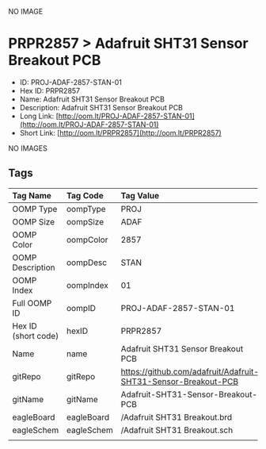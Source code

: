 


  
NO IMAGE  
# PRPR2857 > Adafruit SHT31 Sensor Breakout PCB

- ID: PROJ-ADAF-2857-STAN-01
- Hex ID: PRPR2857
- Name: Adafruit SHT31 Sensor Breakout PCB
- Description: Adafruit SHT31 Sensor Breakout PCB
- Long Link: [http://oom.lt/PROJ-ADAF-2857-STAN-01](http://oom.lt/PROJ-ADAF-2857-STAN-01)
- Short Link: [http://oom.lt/PRPR2857](http://oom.lt/PRPR2857)
  
NO IMAGES  
## Tags
  

|Tag Name|Tag Code|Tag Value|
| :--- | :--- | :--- |
|OOMP Type|oompType|PROJ|
|OOMP Size|oompSize|ADAF|
|OOMP Color|oompColor|2857|
|OOMP Description|oompDesc|STAN|
|OOMP Index|oompIndex|01|
|Full OOMP ID|oompID|PROJ-ADAF-2857-STAN-01|
|Hex ID (short code)|hexID|PRPR2857|
|Name|name|Adafruit SHT31 Sensor Breakout PCB|
|gitRepo|gitRepo|https://github.com/adafruit/Adafruit-SHT31-Sensor-Breakout-PCB|
|gitName|gitName|Adafruit-SHT31-Sensor-Breakout-PCB|
|eagleBoard|eagleBoard|/Adafruit SHT31 Breakout.brd|
|eagleSchem|eagleSchem|/Adafruit SHT31 Breakout.sch|
||||
